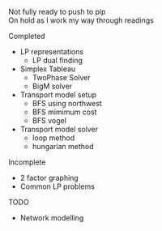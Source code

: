Not fully ready to push to pip    
On hold as I work my way through readings   



Completed  
* LP representations  
    * LP dual finding  
* Simplex Tableau
    * TwoPhase Solver
    * BigM solver
* Transport model setup   
    * BFS using northwest  
    * BFS mimimum cost  
    * BFS vogel
* Transport model solver  
    * loop method  
    * hungarian method   


Incomplete
* 2 factor graphing  
* Common LP problems

TODO 

* Network modelling